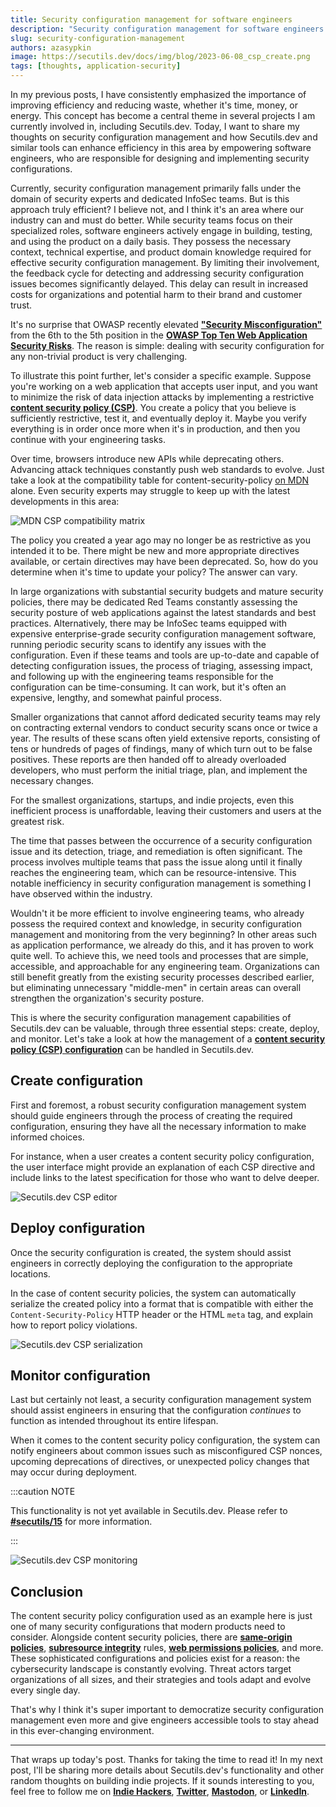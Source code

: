 ```yaml
---
title: Security configuration management for software engineers
description: "Security configuration management for software engineers: content security policy, infosec, red team, vulnerability scans, OWASP, security misconfiguration."
slug: security-configuration-management
authors: azasypkin
image: https://secutils.dev/docs/img/blog/2023-06-08_csp_create.png
tags: [thoughts, application-security]
---
```

In my previous posts, I have consistently emphasized the importance of improving efficiency and reducing waste, whether it's time, money, or energy. This concept has become a central theme in several projects I am currently involved in, including Secutils.dev. Today, I want to share my thoughts on security configuration management and how Secutils.dev and similar tools can enhance efficiency in this area by empowering software engineers, who are responsible for designing and implementing security configurations.

<!--truncate-->

Currently, security configuration management primarily falls under the domain of security experts and dedicated InfoSec teams. But is this approach truly efficient? I believe not, and I think it's an area where our industry can and must do better. While security teams focus on their specialized roles, software engineers actively engage in building, testing, and using the product on a daily basis. They possess the necessary context, technical expertise, and product domain knowledge required for effective security configuration management. By limiting their involvement, the feedback cycle for detecting and addressing security configuration issues becomes significantly delayed. This delay can result in increased costs for organizations and potential harm to their brand and customer trust.

It's no surprise that OWASP recently elevated [**"Security Misconfiguration"**](https://owasp.org/Top10/A05_2021-Security_Misconfiguration/) from the 6th to the 5th position in the [**OWASP Top Ten Web Application Security Risks**](https://owasp.org/www-project-top-ten/). The reason is simple: dealing with security configuration for any non-trivial product is very challenging.

To illustrate this point further, let's consider a specific example. Suppose you're working on a web application that accepts user input, and you want to minimize the risk of data injection attacks by implementing a restrictive [**content security policy (CSP)**](https://secutils.dev/docs/guides/web_security/csp). You create a policy that you believe is sufficiently restrictive, test it, and eventually deploy it. Maybe you verify everything is in order once more when it's in production, and then you continue with your engineering tasks.

Over time, browsers introduce new APIs while deprecating others. Advancing attack techniques constantly push web standards to evolve. Just take a look at the compatibility table for content-security-policy [on MDN](https://developer.mozilla.org/en-US/docs/Web/HTTP/CSP#browser_compatibility) alone. Even security experts may struggle to keep up with the latest developments in this area:

![MDN CSP compatibility matrix](https://secutils.dev/docs/img/blog/2023-06-08_mdn_csp.png)

The policy you created a year ago may no longer be as restrictive as you intended it to be. There might be new and more appropriate directives available, or certain directives may have been deprecated. So, how do you determine when it's time to update your policy? The answer can vary.

In large organizations with substantial security budgets and mature security policies, there may be dedicated Red Teams constantly assessing the security posture of web applications against the latest standards and best practices. Alternatively, there may be InfoSec teams equipped with expensive enterprise-grade security configuration management software, running periodic security scans to identify any issues with the configuration. Even if these teams and tools are up-to-date and capable of detecting configuration issues, the process of triaging, assessing impact, and following up with the engineering teams responsible for the configuration can be time-consuming. It can work, but it's often an expensive, lengthy, and somewhat painful process.

Smaller organizations that cannot afford dedicated security teams may rely on contracting external vendors to conduct security scans once or twice a year. The results of these scans often yield extensive reports, consisting of tens or hundreds of pages of findings, many of which turn out to be false positives. These reports are then handed off to already overloaded developers, who must perform the initial triage, plan, and implement the necessary changes.

For the smallest organizations, startups, and indie projects, even this inefficient process is unaffordable, leaving their customers and users at the greatest risk.

The time that passes between the occurrence of a security configuration issue and its detection, triage, and remediation is often significant. The process involves multiple teams that pass the issue along until it finally reaches the engineering team, which can be resource-intensive. This notable inefficiency in security configuration management is something I have observed within the industry.

Wouldn't it be more efficient to involve engineering teams, who already possess the required context and knowledge, in security configuration management and monitoring from the very beginning? In other areas such as application performance, we already do this, and it has proven to work quite well. To achieve this, we need tools and processes that are simple, accessible, and approachable for any engineering team. Organizations can still benefit greatly from the existing security processes described earlier, but eliminating unnecessary "middle-men" in certain areas can overall strengthen the organization's security posture.

This is where the security configuration management capabilities of Secutils.dev can be valuable, through three essential steps: create, deploy, and monitor. Let's take a look at how the management of a [**content security policy (CSP) configuration**](https://secutils.dev/docs/guides/web_security/csp) can be handled in Secutils.dev.

## Create configuration

First and foremost, a robust security configuration management system should guide engineers through the process of creating the required configuration, ensuring they have all the necessary information to make informed choices.

For instance, when a user creates a content security policy configuration, the user interface might provide an explanation of each CSP directive and include links to the latest specification for those who want to delve deeper.

![Secutils.dev CSP editor](https://secutils.dev/docs/img/blog/2023-06-08_csp_create.png)

## Deploy configuration

Once the security configuration is created, the system should assist engineers in correctly deploying the configuration to the appropriate locations.

In the case of content security policies, the system can automatically serialize the created policy into a format that is compatible with either the `Content-Security-Policy` HTTP header or the HTML `meta` tag, and explain how to report policy violations.

![Secutils.dev CSP serialization](https://secutils.dev/docs/img/blog/2023-06-08_csp_deploy.png)

## Monitor configuration

Last but certainly not least, a security configuration management system should assist engineers in ensuring that the configuration *continues* to function as intended throughout its entire lifespan.

When it comes to the content security policy configuration, the system can notify engineers about common issues such as misconfigured CSP nonces, upcoming deprecations of directives, or unexpected policy changes that may occur during deployment.

:::caution NOTE

This functionality is not yet available in Secutils.dev. Please refer to [**#secutils/15**](https://github.com/secutils-dev/secutils/issues/15) for more information.

:::

<div class="text--center">
    <img src="https://secutils.dev/docs/img/blog/2023-06-08_csp_monitor.png" alt="Secutils.dev CSP monitoring" />
</div>

## Conclusion

The content security policy configuration used as an example here is just one of many security configurations that modern products need to consider. Alongside content security policies, there are [**same-origin policies**](https://developer.mozilla.org/en-US/docs/Web/Security/Same-origin_policy), [**subresource integrity**](https://developer.mozilla.org/en-US/docs/Web/Security/Subresource_Integrity) rules, [**web permissions policies**](https://developer.mozilla.org/en-US/docs/Web/HTTP/Headers/Permissions-Policy), and more. These sophisticated configurations and policies exist for a reason: the cybersecurity landscape is constantly evolving. Threat actors target organizations of all sizes, and their strategies and tools adapt and evolve every single day.

That's why I think it's super important to democratize security configuration management even more and give engineers accessible tools to stay ahead in this ever-changing environment.

---

That wraps up today's post. Thanks for taking the time to read it! In my next post, I'll be sharing more details about Secutils.dev's functionality and other random thoughts on building indie projects. If it sounds interesting to you, feel free to follow me on [**Indie Hackers**](https://www.indiehackers.com/azasypkin/history),  [**Twitter**](https://twitter.com/aleh_zasypkin), [**Mastodon**](https://infosec.exchange/@azasypkin), or [**LinkedIn**](https://www.linkedin.com/in/azasypkin/).
